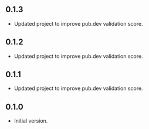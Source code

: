 ## 0.1.3

- Updated project to improve pub.dev validation score.

## 0.1.2

- Updated project to improve pub.dev validation score.

## 0.1.1

- Updated project to improve pub.dev validation score.

## 0.1.0

- Initial version.
